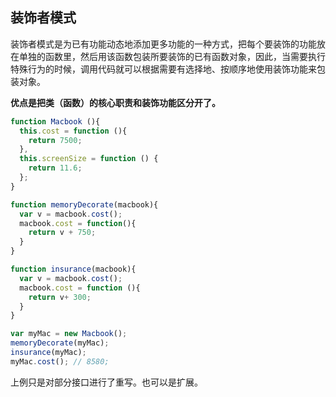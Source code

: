 ## 装饰者模式

装饰者模式是为已有功能动态地添加更多功能的一种方式，把每个要装饰的功能放在单独的函数里，然后用该函数包装所要装饰的已有函数对象，因此，当需要执行特殊行为的时候，调用代码就可以根据需要有选择地、按顺序地使用装饰功能来包装对象。

**优点是把类（函数）的核心职责和装饰功能区分开了。**

```js
function Macbook (){
  this.cost = function (){
    return 7500;
  },
  this.screenSize = function () {
    return 11.6;
  };
}

function memoryDecorate(macbook){
  var v = macbook.cost();
  macbook.cost = function(){
    return v + 750;
  }
}

function insurance(macbook){
  var v = macbook.cost();
  macbook.cost = function (){
    return v+ 300;
  }
}

var myMac = new Macbook();
memoryDecorate(myMac);
insurance(myMac);
myMac.cost(); // 8580;
```

上例只是对部分接口进行了重写。也可以是扩展。
